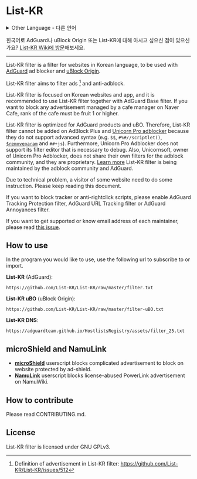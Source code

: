 # List-KR
<details>
<summary>Other Language - 다른 언어</summary>

한국어: https://github.com/List-KR/List-KR/blob/master/README.ko.md

</details>

힌국어로 AdGuard나 uBlock Origin 또는 List-KR에 대해 아시고 싶으신 점이 있으신가요? [List-KR Wiki에 방문](https://github.com/List-KR/List-KR/wiki)해보세요.

---

List-KR filter is a filter for websites in Korean language, to be used with [AdGuard](https://adguard.com) ad blocker and [uBlock Origin](https://github.com/gorhill/uBlock).

List-KR filter aims to filter ads [^1] and anti-adblock.

List-KR filter is focused on Korean websites and app, and it is recommended to use List-KR filter together with AdGuard Base filter.
If you want to block any advertisement managed by a cafe manager on Naver Cafe, rank of the cafe must be fruit 1 or higher.

List-KR filter is optimized for AdGuard products and uBO.
Therefore, List-KR filter cannot be added on AdBlock Plus and [Unicorn Pro adblocker](https://getunicorn.app/en) because they do not support advanced syntax (e.g. `$$`, `#%#//scriptlet()`, [`$removeparam`](https://github.com/gorhill/uBlock/wiki/Static-filter-syntax#removeparam) and `##+js`).
Furthermore, Unicorn Pro Adblocker does not support its filter editor that is necessary to debug.
Also, Unicornsoft, owner of Unicorn Pro Adblocker, does not share their own filters for the adblock community, and they are proprietary. [Learn more](https://velog.io/@piquark6046/truth-of-unicorn-pro)
List-KR filter is being maintained by the adblock community and AdGuard.

Due to technical problem, a visitor of some website need to do some instruction.
Please keep reading this document.

If you want to block tracker or anti-rightclick scripts, please enable AdGuard Tracking Protection filter, AdGuard URL Tracking filter or AdGuard Annoyances filter.

If you want to get supported or know email address of each maintainer, please read [this issue](https://github.com/List-KR/List-KR/issues/223).

[^1]: Definition of advertisement in List-KR filter: https://github.com/List-KR/List-KR/issues/512

## How to use
In the program you would like to use, use the following url to subscribe to or import.

**List-KR** (AdGuard):
```
https://github.com/List-KR/List-KR/raw/master/filter.txt
```
**List-KR uBO** (uBlock Origin):
```
https://github.com/List-KR/List-KR/raw/master/filter-uBO.txt
```
**List-KR DNS**:
```
https://adguardteam.github.io/HostlistsRegistry/assets/filter_25.txt
```

## microShield and NamuLink
- **[microShield](https://github.com/List-KR/microShield)** userscript blocks complicated advertisement to block on website protected by ad-shield.
- **[NamuLink](https://github.com/List-KR/NamuLink)** userscript blocks license-abused PowerLink advertisement on NamuWiki.

## How to contribute
Please read CONTRIBUTING.md.

## License
List-KR filter is licensed under GNU GPLv3.